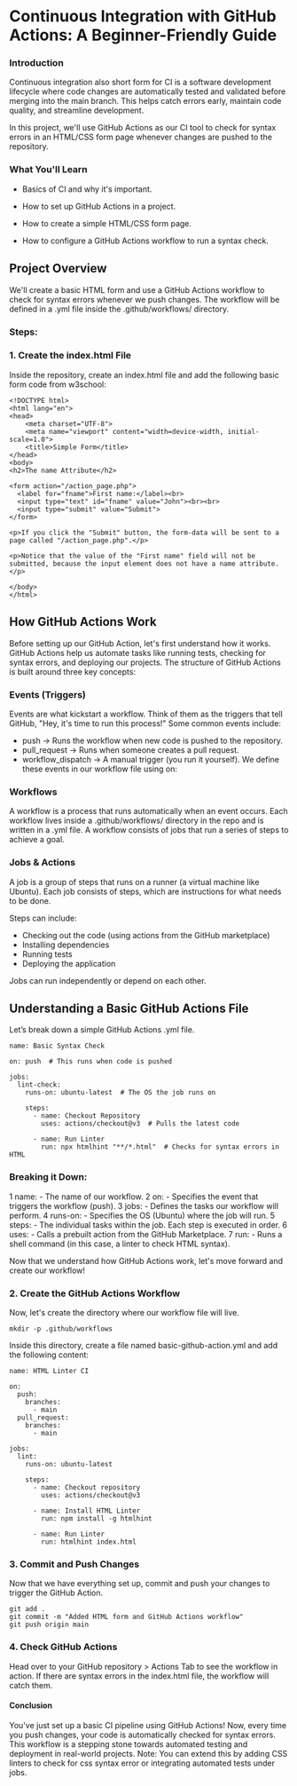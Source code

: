 # Continuous Integration with GitHub Actions: A Beginner-Friendly Guide
### Introduction
Continuous integration also short form for CI is a software development lifecycle where code changes are automatically tested and validated before merging into the main branch. This helps catch errors early, maintain code quality, and streamline development.

In this project, we'll use GitHub Actions as our CI tool to check for syntax errors in an HTML/CSS form page whenever changes are pushed to the repository.

### What You'll Learn

- Basics of CI and why it's important.

- How to set up GitHub Actions in a project.

- How to create a simple HTML/CSS form page.

- How to configure a GitHub Actions workflow to run a syntax check.

## Project Overview

We'll create a basic HTML form and use a GitHub Actions workflow to check for syntax errors whenever we push changes. The workflow will be defined in a .yml file inside the .github/workflows/ directory.

### Steps:

### 1. Create the index.html File

Inside the repository, create an index.html file and add the following basic form code from w3school:

```
<!DOCTYPE html>
<html lang="en">
<head>
    <meta charset="UTF-8">
    <meta name="viewport" content="width=device-width, initial-scale=1.0">
    <title>Simple Form</title>
</head>
<body>
<h2>The name Attribute</h2>

<form action="/action_page.php">
  <label for="fname">First name:</label><br>
  <input type="text" id="fname" value="John"><br><br>
  <input type="submit" value="Submit">
</form> 

<p>If you click the "Submit" button, the form-data will be sent to a page called "/action_page.php".</p>

<p>Notice that the value of the "First name" field will not be submitted, because the input element does not have a name attribute.</p>

</body>
</html>
```

## How GitHub Actions Work 
Before setting up our GitHub Action, let's first understand how it works. GitHub Actions help us automate tasks like running tests, checking for syntax errors, and deploying our projects. The structure of GitHub Actions is built around three key concepts:

### Events (Triggers)
Events are what kickstart a workflow. Think of them as the triggers that tell GitHub, "Hey, it's time to run this process!"
Some common events include:
- push → Runs the workflow when new code is pushed to the repository.
- pull_request → Runs when someone creates a pull request.
- workflow_dispatch → A manual trigger (you run it yourself).
We define these events in our workflow file using on:

### Workflows
A workflow is a process that runs automatically when an event occurs. Each workflow lives inside a .github/workflows/ directory in the repo and is written in a .yml file.
A workflow consists of jobs that run a series of steps to achieve a goal.

### Jobs & Actions
A job is a group of steps that runs on a runner (a virtual machine like Ubuntu). Each job consists of steps, which are instructions for what needs to be done.

Steps can include:
- Checking out the code (using actions from the GitHub marketplace)
- Installing dependencies
- Running tests
- Deploying the application

Jobs can run independently or depend on each other.

## Understanding a Basic GitHub Actions File
Let’s break down a simple GitHub Actions .yml file.

```
name: Basic Syntax Check  

on: push  # This runs when code is pushed  

jobs:  
  lint-check:  
    runs-on: ubuntu-latest  # The OS the job runs on  

    steps:  
      - name: Checkout Repository  
        uses: actions/checkout@v3  # Pulls the latest code  

      - name: Run Linter  
        run: npx htmlhint "**/*.html"  # Checks for syntax errors in HTML
```

### Breaking it Down:
1️ name: - The name of our workflow.
2️ on: - Specifies the event that triggers the workflow (push).
3️ jobs: - Defines the tasks our workflow will perform.
4️ runs-on: - Specifies the OS (Ubuntu) where the job will run.
5️ steps: - The individual tasks within the job. Each step is executed in order.
6️ uses: - Calls a prebuilt action from the GitHub Marketplace.
7️ run: - Runs a shell command (in this case, a linter to check HTML syntax).

Now that we understand how GitHub Actions work, let's move forward and create our workflow!

### 2. Create the GitHub Actions Workflow

Now, let's create the directory where our workflow file will live.

```
mkdir -p .github/workflows
```

Inside this directory, create a file named basic-github-action.yml and add the following content:

```
name: HTML Linter CI

on:
  push:
    branches:
      - main
  pull_request:
    branches:
      - main

jobs:
  lint:
    runs-on: ubuntu-latest

    steps:
      - name: Checkout repository
        uses: actions/checkout@v3

      - name: Install HTML Linter
        run: npm install -g htmlhint

      - name: Run Linter
        run: htmlhint index.html
```

### 3. Commit and Push Changes

Now that we have everything set up, commit and push your changes to trigger the GitHub Action.

```
git add .
git commit -m "Added HTML form and GitHub Actions workflow"
git push origin main
```

### 4. Check GitHub Actions

Head over to your GitHub repository > Actions Tab to see the workflow in action. If there are syntax errors in the index.html file, the workflow will catch them.


#### Conclusion

You've just set up a basic CI pipeline using GitHub Actions! Now, every time you push changes, your code is automatically checked for syntax errors. This workflow is a stepping stone towards automated testing and deployment in real-world projects. Note: You can extend this by adding CSS linters to check for css syntax error or integrating automated tests under jobs.

